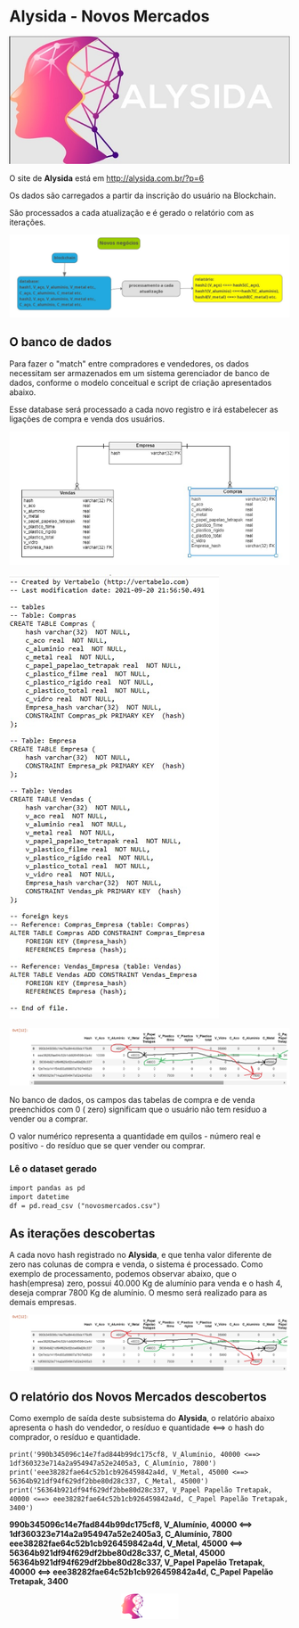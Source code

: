 # Alysida - Novos Mercados

![Alysyda](alysida.jpg)

O site de **Alysida** está em http://alysida.com.br/?p=6

Os dados são carregados a partir da inscrição do usuário na Blockchain.

São processados a cada atualização e é gerado o relatório com as iterações.

![novosmercados2](novosmercados2.jpg)

## O banco de dados

Para fazer o "match" entre compradores e vendedores, os dados necessitam ser armazenados em um sistema gerenciador de banco de dados, conforme o modelo conceitual e script de criação apresentados abaixo. 

Esse database será processado a cada novo registro e irá estabelecer as ligações de compra e venda dos usuários. 

![modelo_fisico_novos_mercados](modelo_fisico_novos_mercados.jpg)

![script_tabelas](script_tabelas.jpg)

![novosmercados](novosmercados.jpg)

No banco de dados, os campos das tabelas de compra e de venda preenchidos com 0 ( zero) significam que o usuário não tem resíduo a vender ou a comprar.

O valor numérico representa a quantidade em quilos - número real e positivo - do resíduo que se quer vender ou comprar.

### Lê o dataset gerado
```
import pandas as pd
import datetime 
df = pd.read_csv ("novosmercados.csv")
```

## As iterações descobertas

A cada novo hash registrado no **Alysida**, e que tenha valor diferente de zero nas colunas de compra e venda, o sistema é processado. Como exemplo de processamento, podemos observar abaixo, que o hash(empresa) zero, possui 40.000 Kg de alumínio para venda e o hash 4, deseja comprar 7800 Kg de alumínio. O mesmo será realizado para as demais empresas.

![novosmercados](novosmercados.jpg)

## O relatório dos Novos Mercados descobertos

Como exemplo de saída deste subsistema do **Alysida**, o relatório abaixo apresenta o hash do vendedor, o resíduo e quantidade <==> o hash do comprador, o resíduo e quantidade.
```
print('990b345096c14e7fad844b99dc175cf8, V_Alumínio, 40000 <==> 1df360323e714a2a954947a52e2405a3, C_Alumínio, 7800')
print('eee38282fae64c52b1cb926459842a4d, V_Metal, 45000 <==> 56364b921df94f629df2bbe80d28c337, C_Metal, 45000')
print('56364b921df94f629df2bbe80d28c337, V_Papel Papelão Tretapak, 40000 <==> eee38282fae64c52b1cb926459842a4d, C_Papel Papelão Tretapak, 3400')
```

**990b345096c14e7fad844b99dc175cf8, V_Alumínio, 40000 <==> 1df360323e714a2a954947a52e2405a3, C_Alumínio, 7800**
**eee38282fae64c52b1cb926459842a4d, V_Metal, 45000 <==> 56364b921df94f629df2bbe80d28c337, C_Metal, 45000**
**56364b921df94f629df2bbe80d28c337, V_Papel Papelão Tretapak, 40000 <==> eee38282fae64c52b1cb926459842a4d, C_Papel Papelão Tretapak, 3400**

<p align="center">
  <img src="cropped-ALYSIDA-1.png">
</p>
